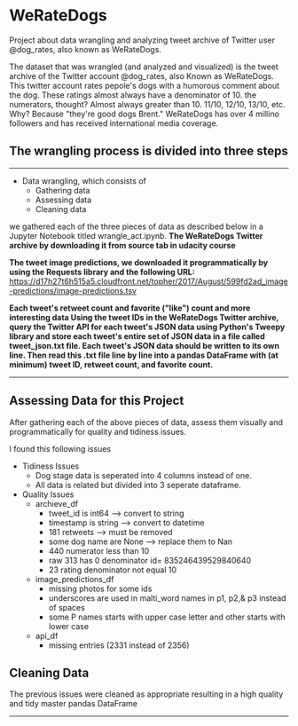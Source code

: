 # WeRateDogs
Project about data wrangling and analyzing tweet archive of Twitter user @dog_rates, also known as WeRateDogs.

The dataset that was wrangled (and analyzed and visualized) is the tweet archive of the Twitter account @dog_rates,
also Known as WeRateDogs. This twitter account rates pepole's dogs with a humorous comment about the dog. 
These ratings almost always have a denominator of 10. the numerators, thought? 
Almost always greater than 10. 11/10, 12/10, 13/10, etc. Why? Because "they're good dogs Brent." 
WeRateDogs has over 4 millino followers and has received international media coverage.

## The wrangling process is divided into three steps 
------------------------------------
- Data wrangling, which consists of
  - Gathering data
  - Assessing data
  - Cleaning data

we gathered each of the three pieces of data as described below in a Jupyter Notebook titled wrangle_act.ipynb.
**The WeRateDogs Twitter archive by downloading it from source tab in udacity course**

**The tweet image predictions, we downloaded it programmatically by using the Requests library and 
the following URL:** https://d17h27t6h515a5.cloudfront.net/topher/2017/August/599fd2ad_image-predictions/image-predictions.tsv




**Each tweet's retweet count and favorite ("like") count and more interesting data Using the tweet IDs in the WeRateDogs Twitter archive,
query the Twitter API for each tweet's JSON data using Python's Tweepy library and store each tweet's entire set of JSON data in a file called tweet_json.txt file.
Each tweet's JSON data should be written to its own line. Then read this .txt file line by line into a pandas DataFrame with (at minimum) tweet ID, retweet count, and favorite count.**



------------------------
## Assessing Data for this Project
After gathering each of the above pieces of data, assess them visually and programmatically for quality and tidiness issues.

I found this following issues
- Tidiness Issues
  - Dog stage data is seperated into 4 columns instead of one.
  - All data is related but divided into 3 seperate dataframe.
- Quality Issues
  - archieve_df
    - tweet_id is int64 --> convert to string
    - timestamp is string --> convert to datetime
    - 181 retweets --> must be removed
    - some dog name are None --> replace them to Nan
    - 440 numerator less than 10
    - raw 313 has 0 denominator id= 835246439529840640
    - 23 rating denominator not equal 10
  - image_predictions_df
    - missing photos for some ids
    - underscores are used in malti_word names in p1, p2,& p3 instead of spaces
    - some P names starts with upper case letter and other starts with lower case
  - api_df
    - missing entries (2331 instead of 2356)

## Cleaning Data
The previous issues were cleaned as appropriate resulting in a high quality and tidy master pandas DataFrame

-------------------------------------------------------------------------------------------------------------------------------------------------------------------------------

